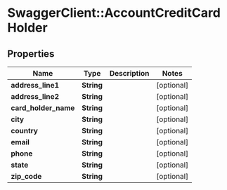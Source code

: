 # SwaggerClient::AccountCreditCardHolder

## Properties
Name | Type | Description | Notes
------------ | ------------- | ------------- | -------------
**address_line1** | **String** |  | [optional] 
**address_line2** | **String** |  | [optional] 
**card_holder_name** | **String** |  | [optional] 
**city** | **String** |  | [optional] 
**country** | **String** |  | [optional] 
**email** | **String** |  | [optional] 
**phone** | **String** |  | [optional] 
**state** | **String** |  | [optional] 
**zip_code** | **String** |  | [optional] 


